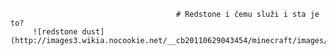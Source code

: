                                          # Redstone i čemu služi i sta je to?
         ![redstone dust](http://images3.wikia.nocookie.net/__cb20110629043454/minecraft/images/e/eb/Redstonedust.png)
